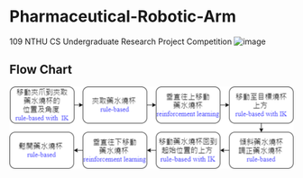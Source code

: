 # Pharmaceutical-Robotic-Arm
109 NTHU CS Undergraduate Research Project Competition
![image](https://github.com/CT-Lab/Pharmaceutical-Robotic-Arm)
## Flow Chart
![image](https://github.com/CT-Lab/Pharmaceutical-Robotic-Arm/blob/main/img/%E5%9C%96%E7%89%871.png)
